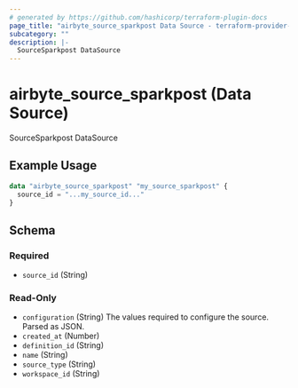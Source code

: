 ```yaml
---
# generated by https://github.com/hashicorp/terraform-plugin-docs
page_title: "airbyte_source_sparkpost Data Source - terraform-provider-airbyte"
subcategory: ""
description: |-
  SourceSparkpost DataSource
---
```


# airbyte_source_sparkpost (Data Source)

SourceSparkpost DataSource

## Example Usage

```terraform
data "airbyte_source_sparkpost" "my_source_sparkpost" {
  source_id = "...my_source_id..."
}
```

<!-- schema generated by tfplugindocs -->
## Schema

### Required

- `source_id` (String)

### Read-Only

- `configuration` (String) The values required to configure the source. Parsed as JSON.
- `created_at` (Number)
- `definition_id` (String)
- `name` (String)
- `source_type` (String)
- `workspace_id` (String)
